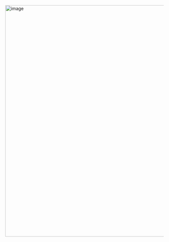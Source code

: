
<img width="736" height="736" alt="image" src="https://github.com/user-attachments/assets/01c1f793-aad9-47e1-b0f2-44f15a46049e" />
